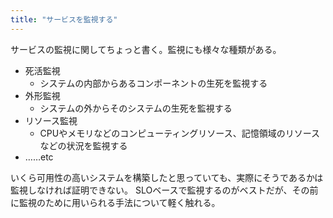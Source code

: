 ```yaml
---
title: "サービスを監視する"
---
```


サービスの監視に関してちょっと書く。監視にも様々な種類がある。

- 死活監視
  - システムの内部からあるコンポーネントの生死を監視する
- 外形監視
  - システムの外からそのシステムの生死を監視する
- リソース監視
  - CPUやメモリなどのコンピューティングリソース、記憶領域のリソースなどの状況を監視する
- ……etc

いくら可用性の高いシステムを構築したと思っていても、実際にそうであるかは監視しなければ証明できない。
SLOベースで監視するのがベストだが、その前に監視のために用いられる手法について軽く触れる。
